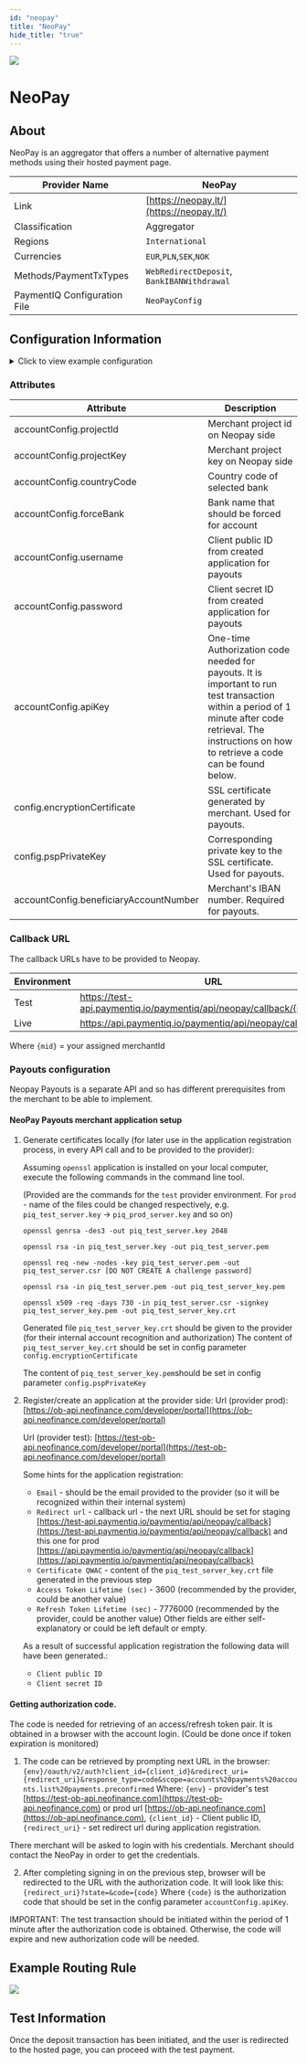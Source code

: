 ```yaml
--- 
id: "neopay" 
title: "NeoPay"
hide_title: "true"
---
```

 
![](/img/providers/logos/neopay.png)

# NeoPay

## About
NeoPay is an aggregator that offers a number of alternative payment methods using their hosted payment page.

| Provider Name                | NeoPay                                     |
|------------------------------|--------------------------------------------|
| Link                         | [https://neopay.lt/](https://neopay.lt/)   |
| Classification               | Aggregator                                 |
| Regions                      | `International`                            |
| Currencies                   | `EUR`,`PLN`,`SEK`,`NOK`                    |
| Methods/PaymentTxTypes       | `WebRedirectDeposit`, `BankIBANWithdrawal` |
| PaymentIQ Configuration File | `NeoPayConfig`                             |

## Configuration Information

<details>
<summary>Click to view example configuration</summary>
<br/>

```xml
<com.devcode.paymentiq.integration.neopay.NeoPayConfig>
    <enabled>true</enabled>
    <projectId>??</projectId>
    <projectKey>??</projectKey>
    <bankMappings>
        <!--NeoPay LT BANKS -->
        <bankMapping><countryCode>LT</countryCode><bic>HABALT22</bic><bankCode>swedbank</bankCode><bankName>„Swedbank” AB LT</bankName></bankMapping>
        <bankMapping><countryCode>LT</countryCode><bic>CBVILT2X</bic><bankCode>seb</bankCode><bankName>AB "SEB bankas" LT</bankName></bankMapping>
        <bankMapping><countryCode>LT</countryCode><bic>INDULT2X</bic><bankCode>citadele</bankCode><bankName>Citadele</bankName></bankMapping>
        <bankMapping><countryCode>LT</countryCode><bic>AGBLLT2X</bic><bankCode>luminor</bankCode><bankName>Luminor LT</bankName></bankMapping>
        <bankMapping><countryCode>LT</countryCode><bic>REVOLT21</bic><bankCode>revolut</bankCode><bankName>Revolut LT</bankName></bankMapping>
        <bankMapping><countryCode>LT</countryCode><bic>CBSBLT26</bic><bankCode>siauliubankas</bankCode><bankName>Šiaulių bankas</bankName></bankMapping>
        <bankMapping><countryCode>LT</countryCode><bic>MDBALT22</bic><bankCode>medicinosbankas</bankCode><bankName>Medicinos bankas</bankName></bankMapping>
        <bankMapping><countryCode>LT</countryCode><bic>UANFLT21</bic><bankCode>neofinance</bankCode><bankName>NEO Finance, AB</bankName></bankMapping>
        <bankMapping><countryCode>LT</countryCode><bic>LCKULT22</bic><bankCode>lcku</bankCode><bankName>Lietuvos centrinė kredito unija</bankName></bankMapping>
        <bankMapping><countryCode>LT</countryCode><bic>VRKULT21</bic><bankCode>ratounija</bankCode><bankName>RATO</bankName></bankMapping>
        <bankMapping><countryCode>LT</countryCode><bic>JCKULT21</bic><bankCode>kreda</bankCode><bankName>Kreda</bankName></bankMapping>
        <bankMapping><countryCode>LT</countryCode><bic>EVIULT2V</bic><bankCode>paysera</bankCode><bankName>Paysera LT</bankName></bankMapping>

        <!--NeoPay LV BANKS -->
        <bankMapping><countryCode>LV</countryCode><bic>HABALV22</bic><bankCode>swedbank</bankCode><bankName>"Swedbank" AS LV</bankName></bankMapping>
        <bankMapping><countryCode>LV</countryCode><bic>UNLALV2X</bic><bankCode>seb</bankCode><bankName>AS "SEB banka" LV</bankName></bankMapping>
        <bankMapping><countryCode>LV</countryCode><bic>RIKOLV2X</bic><bankCode>luminor</bankCode><bankName>Luminor LV</bankName></bankMapping>
        <bankMapping><countryCode>LV</countryCode><bic>PARXLV22</bic><bankCode>citadele</bankCode><bankName>SC Citadele bank</bankName></bankMapping>
        <bankMapping><countryCode>LV</countryCode><bic>REVOLV21</bic><bankCode>revolut</bankCode><bankName>Revolut LV</bankName></bankMapping>
        <bankMapping><countryCode>LV</countryCode><bic>RTMBLV2X</bic><bankCode>rietumu</bankCode><bankName>Rietumu</bankName></bankMapping>
        <bankMapping><countryCode>LV</countryCode><bic>PAYELV21</bic><bankCode>paysera</bankCode><bankName>Paysera LV</bankName></bankMapping>


        <!--NeoPay EE BANKS -->
        <bankMapping><countryCode>EE</countryCode><bic>HABAEE2X</bic><bankCode>swedbank</bankCode><bankName>"Swedbank" AS EE</bankName></bankMapping>
        <bankMapping><countryCode>EE</countryCode><bic>EEUHEE2X</bic><bankCode>seb</bankCode><bankName>AS "SEB Pank" EE</bankName></bankMapping>
        <bankMapping><countryCode>EE</countryCode><bic>RIKOEE22</bic><bankCode>luminor</bankCode><bankName>Luminor EE</bankName></bankMapping>
        <bankMapping><countryCode>EE</countryCode><bic>PARXEE22</bic><bankCode>citadele</bankCode><bankName>AS Citadele banka Eesti filiaal</bankName></bankMapping>
        <bankMapping><countryCode>EE</countryCode><bic>REVOEE21</bic><bankCode>revolut</bankCode><bankName>Revolut EE</bankName></bankMapping>
        <bankMapping><countryCode>EE</countryCode><bic>LHVBEE22</bic><bankCode>lhv</bankCode><bankName>LHV</bankName></bankMapping>
        <bankMapping><countryCode>EE</countryCode><bic>EKRDEE22</bic><bankCode>cooppank</bankCode><bankName>Coop Pank AS</bankName></bankMapping>
        <bankMapping><countryCode>EE</countryCode><bic>PAYEEE21</bic><bankCode>paysera</bankCode><bankName>Paysera EE</bankName></bankMapping>

        <!--NeoPay NL BANKS -->
        <bankMapping><countryCode>NL</countryCode><bic>ABNANL2A</bic><bankCode>abnamro</bankCode><bankName>ABN Amro</bankName></bankMapping>
        <bankMapping><countryCode>NL</countryCode><bic>RABONL2U</bic><bankCode>rabobank</bankCode><bankName>Rabobank</bankName></bankMapping>
        <bankMapping><countryCode>NL</countryCode><bic>FVLBNL22</bic><bankCode>vanlanschot</bankCode><bankName>F. VAN LANSCHOT</bankName></bankMapping>
        <bankMapping><countryCode>NL</countryCode><bic>INGBNL2S</bic><bankCode>ing</bankCode><bankName>ING</bankName></bankMapping>
        <bankMapping><countryCode>NL</countryCode><bic>ASNBNL21</bic><bankCode>devolksbank</bankCode><bankName>ASN</bankName></bankMapping>
        <bankMapping><countryCode>NL</countryCode><bic>KNABNL2H</bic><bankCode>knab</bankCode><bankName>KNAB</bankName></bankMapping>
        <bankMapping><countryCode>NL</countryCode><bic>RBRBNL21</bic><bankCode>devolksbank</bankCode><bankName>Regiobank</bankName></bankMapping>
        <bankMapping><countryCode>NL</countryCode><bic>SNSBNL2A</bic><bankCode>devolksbank</bankCode><bankName>SNS Bank</bankName></bankMapping>
        <bankMapping><countryCode>NL</countryCode><bic>BUNQNL2A</bic><bankCode>bunq</bankCode><bankName>BUNQNL2A</bankName></bankMapping>
        <bankMapping><countryCode>NL</countryCode><bic>TRIONL2U</bic><bankCode>triodos</bankCode><bankName>Triodos</bankName></bankMapping>

        <!--NeoPay PL BANKS -->
        <bankMapping><countryCode>PL</countryCode><bic>BPKOPLPW</bic><bankCode>pkobp</bankCode><bankName>PKO Bank Polski</bankName></bankMapping>
        <bankMapping><countryCode>PL</countryCode><bic>INGBPLPW</bic><bankCode>ingpl</bankCode><bankName>ING Bank Polska</bankName></bankMapping>
        <bankMapping><countryCode>PL</countryCode><bic>BREXPLPW</bic><bankCode>mbank</bankCode><bankName>mBank</bankName></bankMapping>
        <bankMapping><countryCode>PL</countryCode><bic>PPABPLPK</bic><bankCode>bnpparibas</bankCode><bankName>BNP PARIBAS</bankName></bankMapping>
        <bankMapping><countryCode>PL</countryCode><bic>WBKPPLPP</bic><bankCode>santander</bankCode><bankName>Santander Bank Polska</bankName></bankMapping>
        <bankMapping><countryCode>PL</countryCode><bic>BIGBPLPW</bic><bankCode>millennium</bankCode><bankName>Bank Millennium</bankName></bankMapping>
        <bankMapping><countryCode>PL</countryCode><bic>IBNKPAPA</bic><bankCode>inteligo</bankCode><bankName>Inteligo Bank</bankName></bankMapping>
        <bankMapping><countryCode>PL</countryCode><bic>NESBPLPW</bic><bankCode>nestbank</bankCode><bankName>Nest Bank</bankName></bankMapping>
        <bankMapping><countryCode>PL</countryCode><bic>IEEAPLPA</bic><bankCode>ideabank</bankCode><bankName>Idea Bank</bankName></bankMapping>
        <bankMapping><countryCode>PL</countryCode><bic>LBPPLPW</bic><bankCode>aliorbank</bankCode><bankName>Alior Bank</bankName></bankMapping>

        <!--NeoPay SE BANKS -->
        <bankMapping><countryCode>SE</countryCode><bic>SWEDSESS</bic><bankCode>swedbankse</bankCode><bankName>Swedbank AS SE</bankName></bankMapping>
        <bankMapping><countryCode>SE</countryCode><bic>ESSESESS</bic><bankCode>sebse</bankCode><bankName>SEB SE</bankName></bankMapping>
        <bankMapping><countryCode>SE</countryCode><bic>NDEASESSPGI</bic><bankCode>klarna</bankCode><bankName>Nordea</bankName></bankMapping>
        <bankMapping><countryCode>SE</countryCode><bic>DABASES</bic><bankCode>klarna</bankCode><bankName>Danske Bank</bankName></bankMapping>
        <bankMapping><countryCode>SE</countryCode><bic>AABAFI22XXX</bic><bankCode>klarna</bankCode><bankName>Ålandsbanken</bankName></bankMapping>
        <bankMapping><countryCode>SE</countryCode><bic>HANDSESSMLM</bic><bankCode>klarna</bankCode><bankName>HANDELSBANKEN</bankName></bankMapping>
        <bankMapping><countryCode>SE</countryCode><bic>DNBASES</bic><bankCode>klarna</bankCode><bankName>DNB</bankName></bankMapping>

        <!--NeoPay FI BANKS -->
        <bankMapping><countryCode>FI</countryCode><bic>OKOYFIHH</bic><bankCode>klarna</bankCode><bankName>OP Financial Group</bankName></bankMapping>
        <bankMapping><countryCode>FI</countryCode><bic>DABAFIHH</bic><bankCode>klarna</bankCode><bankName>Danske Bank</bankName></bankMapping>
        <bankMapping><countryCode>FI</countryCode><bic>NDEAFIHH</bic><bankCode>klarna</bankCode><bankName>Nordea</bankName></bankMapping>
        <bankMapping><countryCode>FI</countryCode><bic>OMSAFI2S</bic><bankCode>klarna</bankCode><bankName>OmaSP</bankName></bankMapping>
        <bankMapping><countryCode>FI</countryCode><bic>POPFFI22</bic><bankCode>klarna</bankCode><bankName>POP Pankki</bankName></bankMapping>
        <bankMapping><countryCode>FI</countryCode><bic>ITELFIHH</bic><bankCode>klarna</bankCode><bankName>Säästöpankki</bankName></bankMapping>
        <bankMapping><countryCode>FI</countryCode><bic>HANDFIHH</bic><bankCode>klarna</bankCode><bankName>Handelsbanken</bankName></bankMapping>
        <bankMapping><countryCode>FI</countryCode><bic>AABAFI22TMS</bic><bankCode>klarna</bankCode><bankName>Ålandsbanken</bankName></bankMapping>
        <bankMapping><countryCode>FI</countryCode><bic>SBANFIHH</bic><bankCode>klarna</bankCode><bankName>S-Pankki</bankName></bankMapping>
        <bankMapping><countryCode>FI</countryCode><bic>HELSFIHH</bic><bankCode>klarna</bankCode><bankName>aktia</bankName></bankMapping>

        <!--NeoPay NO BANKS -->
        <bankMapping><countryCode>NO</countryCode><bic>DABANO22</bic><bankCode>klarna</bankCode><bankName>DANSKE BANK</bankName></bankMapping>
        <bankMapping><countryCode>NO</countryCode><bic>DNBANOKC</bic><bankCode>klarna</bankCode><bankName>DNB BANK ASA</bankName></bankMapping>
        <bankMapping><countryCode>NO</countryCode><bic>NDEANOKK</bic><bankCode>klarna</bankCode><bankName>NORDEA</bankName></bankMapping>
        <bankMapping><countryCode>NO</countryCode><bic>SGFSNO21</bic><bankCode>klarna</bankCode><bankName>SPAREBANK 1</bankName></bankMapping>
        <bankMapping><countryCode>NO</countryCode><bic>SPAVNOBB</bic><bankCode>klarna</bankCode><bankName>SPAREBANKEN VEST</bankName></bankMapping>
        <bankMapping><countryCode>NO</countryCode><bic>SBAKNOBB</bic><bankCode>klarna</bankCode><bankName>SBANKEN ASA</bankName></bankMapping>
        <bankMapping><countryCode>NO</countryCode><bic>HANDNOKK</bic><bankCode>klarna</bankCode><bankName>HANDELSBANKEN</bankName></bankMapping>

    </bankMappings>
    <accounts>
        <entry>
            <string>DEFAULT</string> <!--all methods-->
            <account>
                <merchantName>Devcode</merchantName>
                <supportedCurrencies>EUR|PLN|SEK|NOK</supportedCurrencies>
            </account>
        </entry>
        <entry>
            <string>??_BANK</string>
            <account>
                <countryCode>??</countryCode>
                <forceBank>??</forceBank>
                <merchantName>??</merchantName>
                <supportedCurrencies>??</supportedCurrencies>
            </account>
        </entry>
       <entry>
          <string>PAYOUT</string>
          <account>
             <username>??</username>
             <password>??</password>
             <apiKey>??</apiKey>
             <merchantName>??</merchantName>
             <supportedCurrencies>??</supportedCurrencies>
             <beneficiaryAccountNumber>??</beneficiaryAccountNumber>
          </account>
       </entry>
    </accounts>
    <testMode>true</testMode>
   <pspPrivateKey>??</pspPrivateKey>
   <encryptionCertificate>??</encryptionCertificate>
</com.devcode.paymentiq.integration.neopay.NeoPayConfig>
```

</details>

### Attributes

| Attribute                              | Description                                                                                                                                                                                              |
|----------------------------------------|----------------------------------------------------------------------------------------------------------------------------------------------------------------------------------------------------------|
| accountConfig.projectId                | Merchant project id on Neopay side                                                                                                                                                                       |
| accountConfig.projectKey               | Merchant project key on Neopay side                                                                                                                                                                      |
| accountConfig.countryCode              | Country code of selected bank                                                                                                                                                                            |
| accountConfig.forceBank                | Bank name that should be forced for account                                                                                                                                                              |
| accountConfig.username                 | Client public ID from created application for payouts                                                                                                                                                    |
| accountConfig.password                 | Client secret ID from created application for payouts                                                                                                                                                    |
| accountConfig.apiKey                   | One-time Authorization code needed for payouts. It is important to run test transaction within a period of 1 minute after code retrieval. The instructions on how to retrieve a code can be found below. |
| config.encryptionCertificate           | SSL certificate generated by merchant. Used for payouts.                                                                                                                                                 |
| config.pspPrivateKey                   | Corresponding private key to the SSL certificate. Used for payouts.                                                                                                                                      |
| accountConfig.beneficiaryAccountNumber | Merchant's IBAN number. Required for payouts.                                                                                                                                                            |

### Callback URL

The callback URLs have to be provided to Neopay.

| Environment | URL                                                               |
|-------------|-------------------------------------------------------------------|
| Test        | https://test-api.paymentiq.io/paymentiq/api/neopay/callback/{mid} |
| Live        | https://api.paymentiq.io/paymentiq/api/neopay/callback/{mid}      |

Where ```{mid}``` = your assigned merchantId

### Payouts configuration
Neopay Payouts is a separate API and so has different prerequisites from the merchant to be able to implement.

#### NeoPay Payouts merchant application setup
1. Generate certificates locally (for later use in the application registration process, in every API call and to be provided to the provider):

   Assuming `openssl` application is installed on your local computer, execute the following commands in the command line tool.

   (Provided are the commands for the `test` provider environment. For `prod` - name of the files could be changed respectively, e.g. `piq_test_server.key` -> `piq_prod_server.key` and so on)

   `openssl genrsa -des3 -out piq_test_server.key 2048`

   `openssl rsa -in piq_test_server.key -out piq_test_server.pem`

   `openssl req -new -nodes -key piq_test_server.pem -out piq_test_server.csr [DO NOT CREATE A challenge password]`

   `openssl rsa -in piq_test_server.pem -out piq_test_server_key.pem`

   `openssl x509 -req -days 730 -in piq_test_server.csr -signkey piq_test_server_key.pem -out piq_test_server_key.crt`

   Generated file `piq_test_server_key.crt` should be given to the provider (for their internal account recognition and authorization)
   The content of `piq_test_server_key.crt` should be set in config parameter `config.encryptionCertificate`

   The content of `piq_test_server_key.pem`should be set in config parameter `config.pspPrivateKey`

2. Register/create an application at the provider side:
   Url (provider prod): [https://ob-api.neofinance.com/developer/portal](https://ob-api.neofinance.com/developer/portal)

   Url (provider test): [https://test-ob-api.neofinance.com/developer/portal](https://test-ob-api.neofinance.com/developer/portal)

   Some hints for the application registration:
   - `Email` - should be the email provided to the provider (so it will be recognized within their internal system)
   - `Redirect url` - callback url - the next URL should be set for staging [https://test-api.paymentiq.io/paymentiq/api/neopay/callback](https://test-api.paymentiq.io/paymentiq/api/neopay/callback) and this one for prod [https://api.paymentiq.io/paymentiq/api/neopay/callback](https://api.paymentiq.io/paymentiq/api/neopay/callback)
   - `Certificate QWAC` - content of the `piq_test_server_key.crt` file generated in the previous step
   - `Access Token Lifetime (sec)` - 3600 (recommended by the provider, could be another value)
   - `Refresh Token Lifetime (sec)` - 7776000 (recommended by the provider, could be another value)
     Other fields are either self-explanatory or could be left default or empty.

   As a result of successful application registration the following data will have been generated.:
   - `Client public ID`
   - `Client secret ID`

#### Getting authorization code.
The code is needed for retrieving of an access/refresh token pair. It is obtained in a browser with the account login. (Could be done once if token expiration is monitored)

   1. The code can be retrieved by prompting next URL in the browser:
   `{env}/oauth/v2/auth?client_id={client_id}&redirect_uri={redirect_uri}&response_type=code&scope=accounts%20payments%20accounts.list%20payments.preconfirmed`
   Where: `{env}` - provider's test [https://test-ob-api.neofinance.com](https://test-ob-api.neofinance.com) or prod url [https://ob-api.neofinance.com](https://ob-api.neofinance.com), `{client_id}` - Client public ID, `{redirect_uri}` - set redirect url during application registration.

   There merchant will be asked to login with his credentials. Merchant should contact the NeoPay in order to get the credentials.

   2. After completing signing in on the previous step, browser will be redirected to the URL with the authorization code. It will look like this:
   `{redirect_uri}?state=&code={code}`
   Where `{code}` is the authorization code that should be set in the config parameter `accountConfig.apiKey`.

   IMPORTANT: The test transaction should be initiated within the period of 1 minute after the authorization code is obtained. Otherwise, the code will expire and new authorization code will be needed.

## Example Routing Rule

![](/img/providers/routing/neopay.png)

## Test Information

Once the deposit transaction has been initiated, and the user is redirected to the hosted page, you can proceed with the test payment.
